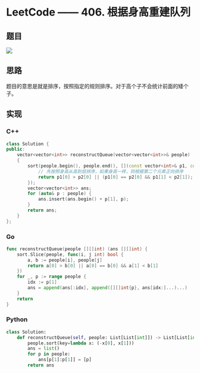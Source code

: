 # LeetCode —— 406. 根据身高重建队列

## 题目

![](https://azmddy.github.io/img/20210328120449.png)

## 思路

题目的意思是就是排序，按照指定的规则排序。对于高个子不会统计前面的矮个子。

## 实现

### C++

```cpp
class Solution {
public:
    vector<vector<int>> reconstructQueue(vector<vector<int>>& people)
    {
        sort(people.begin(), people.end(), [](const vector<int>& p1, const vector<int>& p2) {
            // 先按照身高从高到低排序，如果身高一样，则根据第二个元素正向排序
            return p1[0] > p2[0] || (p1[0] == p2[0] && p1[1] < p2[1]);
        });
        vector<vector<int>> ans;
        for (auto& p : people) {
            ans.insert(ans.begin() + p[1], p);
        }
        return ans;
    }
};
```

### Go

```go
func reconstructQueue(people [][]int) (ans [][]int) {
	sort.Slice(people, func(i, j int) bool {
		a, b := people[i], people[j]
		return a[0] > b[0] || a[0] == b[0] && a[1] < b[1]
	})
	for _, p := range people {
		idx := p[1]
		ans = append(ans[:idx], append([][]int{p}, ans[idx:]...)...)
	}
	return
}
```

### Python

```python
class Solution:
    def reconstructQueue(self, people: List[List[int]]) -> List[List[int]]:
        people.sort(key=lambda x: (-x[0], x[1]))
        ans = list()
        for p in people:
            ans[p[1]:p[1]] = [p]
        return ans
```
